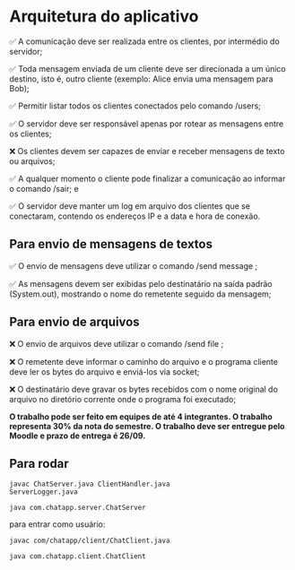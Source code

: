 <h1>Arquitetura do aplicativo</h1>

<p>✅ A comunicação deve ser realizada entre os clientes, por intermédio do servidor;</p>
<p>✅ Toda mensagem enviada de um cliente deve ser direcionada a um único destino, isto é, outro cliente (exemplo: Alice envia uma mensagem para Bob);</p>
<p>✅ Permitir listar todos os clientes conectados pelo comando /users;</p>
<p>✅ O servidor deve ser responsável apenas por rotear as mensagens entre os clientes;</p>
<p>❌ Os clientes devem ser capazes de enviar e receber mensagens de texto ou arquivos;</p>
<p>✅ A qualquer momento o cliente pode finalizar a comunicação ao informar o comando /sair; e</p>
<p>✅ O servidor deve manter um log em arquivo dos clientes que se conectaram, contendo os endereços IP e a data e hora de conexão.</p>

<h2>Para envio de mensagens de textos</h2>

<p>✅ O envio de mensagens deve utilizar o comando /send message <destinatario> <mensagem>;</p>
<p>✅ As mensagens devem ser exibidas pelo destinatário na saída padrão (System.out), mostrando o nome do remetente seguido da mensagem;</p>
  
<h2>Para envio de arquivos</h2>
  
<p>❌ O envio de arquivos deve utilizar o comando /send file <destinatario> <caminho do arquivo>;</p>
<p>❌ O remetente deve informar o caminho do arquivo e o programa cliente deve ler os bytes do arquivo e enviá-los via socket;</p>
<p>❌ O destinatário deve gravar os bytes recebidos com o nome original do arquivo no diretório corrente onde o programa foi executado;</p>
  
<strong>O trabalho pode ser feito em equipes de até 4 integrantes. O trabalho representa 30% da nota do semestre. O trabalho deve ser entregue pelo Moodle e prazo de entrega é 26/09.</strong>


<h2>Para rodar</h2>

<code>javac ChatServer.java ClientHandler.java ServerLogger.java</code>
<p/>
<code>java com.chatapp.server.ChatServer</code>
<p>para entrar como usuário: </p>
<code>javac com/chatapp/client/ChatClient.java</code>
<p/>
<code>java com.chatapp.client.ChatClient</code>
